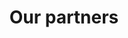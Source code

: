 ---
title: Our partners
info: We work with hospitals and hospital systems through out the DMV area
background: assets/theme/images/national-cancer-institute-701-FJcjLAQ-unsplash.jpg
---